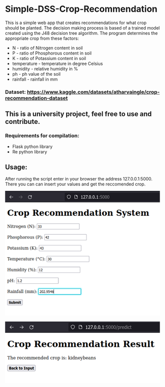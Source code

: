 # Simple-DSS-Crop-Recommendation

This is a simple web app that creates recommendations for what crop should be planted. The decision making process is based of a trained model created using the J48 decision tree algorithm. The program determines the appropriate crop from these factors:
* N - ratio of Nitrogen content in soil
* P - ratio of Phosphorous content in soil
* K - ratio of Potassium content in soil
* temperature - temperature in degree Celsius
* humidity - relative humidity in %
* ph - ph value of the soil
* rainfall - rainfall in mm

### Dataset: https://www.kaggle.com/datasets/atharvaingle/crop-recommendation-dataset

This is a university project, feel free to use and contribute.
----
### Requirements for compilation:
* Flask python library <br />
* Re python library <br />

## Usage:
After running the script enter in your browser the address 127.0.0.1:5000. There you can can insert your values and get the reccomended crop.

<p align="left">
    <a href="https://github.com/TheMojaveCourier/Simple-DSS-Crop-Recommendation/tree/main"><img src="images/Crop_Recommendation_System.png" alt="Logo" border="0"></a>
    <br /> <br /> <a href="https://github.com/TheMojaveCourier/Simple-DSS-Crop-Recommendation/tree/main"><img src="images/Crop_Recommendation_System_2.png" alt="Logo" border="0"></a>
</p>
